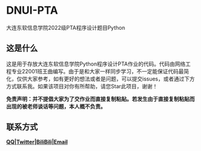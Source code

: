 # DNUI-PTA

大连东软信息学院2022级PTA程序设计题目Python

## 这是什么

这是用于存放大连东软信息学院Python程序设计PTA作业的代码。代码由网络工程专业22001班王曲编写。由于是和大家一样同步学习，不一定能保证代码最简化，仅供大家参考，如有更好的想法或者是问题，可以提交issues，或者通过下方方式联系我。如果该项目对你有所帮助，请您Star此项目，谢谢！

**免责声明：并不提倡大家为了交作业而直接复制粘贴。若发生由于直接复制粘贴而出现的被老师谈话等问题，本人概不负责。**

## 联系方式

**[QQ](https://qm.qq.com/cgi-bin/qm/qr?k=bFiA1FEjTyqfBtaq8pHmcjpMfNre5YJM&noverify=0&personal_qrcode_source=3)|[Twitter](https://twitter.com/WuQiNB)|[BiliBili](https://space.bilibili.com/43894789)|[Email](mailto:me@iam57.com)**

